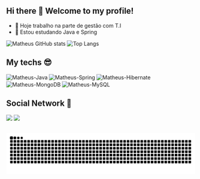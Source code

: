 ## Hi there 👋 Welcome to my profile!

- 🔭 Hoje trabalho na parte de gestão com T.I
- 🌱 Estou estudando Java e Spring

![Matheus GitHub stats](https://github-readme-stats.vercel.app/api?username=mlopes7599&show_icons=true&theme=tokyonight)
![Top Langs](https://github-readme-stats.vercel.app/api/top-langs/?username=mlopes7599&hide_progress=false&theme=tokyonight)

## My techs 😎
<div>
  <img align="center" alt="Matheus-Java" height="37" width="40" src="https://cdn.jsdelivr.net/gh/devicons/devicon@latest/icons/java/java-original.svg">
  <img align="center" alt="Matheus-Spring" height="30" width="40" src="https://cdn.jsdelivr.net/gh/devicons/devicon@latest/icons/spring/spring-original.svg">
  <img align="center" alt="Matheus-Hibernate" height="30" width="40" src="https://cdn.jsdelivr.net/gh/devicons/devicon@latest/icons/hibernate/hibernate-original.svg">
  <img align="center" alt="Matheus-MongoDB" height="30" width="40" src="https://cdn.jsdelivr.net/gh/devicons/devicon@latest/icons/mongodb/mongodb-original.svg">
  <img align="center" alt="Matheus-MySQL" height="30" width="40" src="https://cdn.jsdelivr.net/gh/devicons/devicon@latest/icons/mysql/mysql-original.svg">
</div>

## Social Network 📌

<div> 
  <a href = "mailto:mlopes7599@gmail.com"><img src="https://img.shields.io/badge/-Gmail-%23333?style=for-the-badge&logo=gmail&logoColor=white" target="_blank"></a>
  <a href="https://www.linkedin.com/in/matheusclopes99" target="_blank"><img src="https://img.shields.io/badge/-LinkedIn-%230077B5?style=for-the-badge&logo=linkedin&logoColor=white" target="_blank"></a> 
  
</div>

##

![snake gif](https://github.com/mlopes7599/mlopes7599/blob/output/github-contribution-grid-snake-dark.svg)
